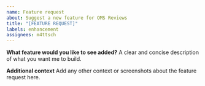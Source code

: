 ```yaml
---
name: Feature request
about: Suggest a new feature for OMS Reviews
title: "[FEATURE REQUEST]"
labels: enhancement
assignees: m4ttsch
---
```


**What feature would you like to see added?**
A clear and concise description of what you want me to build.

**Additional context**
Add any other context or screenshots about the feature request here.
